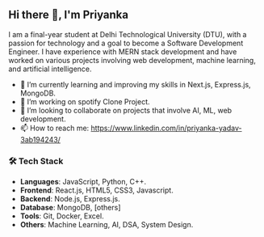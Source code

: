 ## Hi there 👋, I'm Priyanka

I am a final-year student at Delhi Technological University (DTU), with a passion for technology and a goal to become a Software Development Engineer. I have experience with MERN stack development and have worked on various projects involving web development, machine learning, and artificial intelligence.

- 🌱 I’m currently learning and improving my skills in Next.js, Express.js, MongoDB.
- 🔭 I’m working on spotify Clone Project.
- 🤝 I’m looking to collaborate on projects that involve AI, ML, web development.
- 📫 How to reach me: https://www.linkedin.com/in/priyanka-yadav-3ab194243/

### 🛠 Tech Stack

- **Languages**: JavaScript, Python, C++.
- **Frontend**: React.js, HTML5, CSS3, Javascript.
- **Backend**: Node.js, Express.js.
- **Database**: MongoDB, [others]
- **Tools**: Git, Docker, Excel.
- **Others**: Machine Learning, AI, DSA, System Design.


